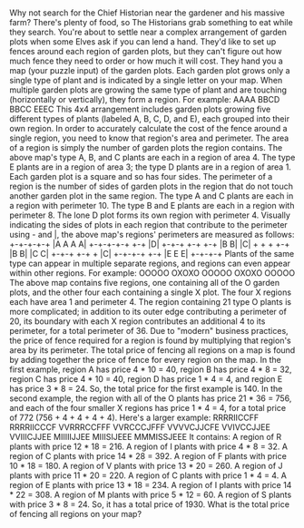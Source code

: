 # 

Why not search for the Chief Historian near the gardener and his massive farm? There's plenty of food, so The Historians grab something to eat while they search. You're about to settle near a complex arrangement of garden plots when some Elves ask if you can lend a hand. They'd like to set up fences around each region of garden plots, but they can't figure out how much fence they need to order or how much it will cost. They hand you a map (your puzzle input) of the garden plots. Each garden plot grows only a single type of plant and is indicated by a single letter on your map. When multiple garden plots are growing the same type of plant and are touching (horizontally or vertically), they form a region. For example: AAAA BBCD BBCC EEEC  This 4x4 arrangement includes garden plots growing five different types of plants (labeled A, B, C, D, and E), each grouped into their own region. In order to accurately calculate the cost of the fence around a single region, you need to know that region's area and perimeter. The area of a region is simply the number of garden plots the region contains. The above map's type A, B, and C plants are each in a region of area 4. The type E plants are in a region of area 3; the type D plants are in a region of area 1. Each garden plot is a square and so has four sides. The perimeter of a region is the number of sides of garden plots in the region that do not touch another garden plot in the same region. The type A and C plants are each in a region with perimeter 10. The type B and E plants are each in a region with perimeter 8. The lone D plot forms its own region with perimeter 4. Visually indicating the sides of plots in each region that contribute to the perimeter using - and |, the above map's regions' perimeters are measured as follows: +-+-+-+-+ |A A A A| +-+-+-+-+     +-+               |D| +-+-+   +-+   +-+ |B B|   |C| +   +   + +-+ |B B|   |C C| +-+-+   +-+ +           |C| +-+-+-+   +-+ |E E E| +-+-+-+  Plants of the same type can appear in multiple separate regions, and regions can even appear within other regions. For example: OOOOO OXOXO OOOOO OXOXO OOOOO  The above map contains five regions, one containing all of the O garden plots, and the other four each containing a single X plot. The four X regions each have area 1 and perimeter 4. The region containing 21 type O plants is more complicated; in addition to its outer edge contributing a perimeter of 20, its boundary with each X region contributes an additional 4 to its perimeter, for a total perimeter of 36. Due to "modern" business practices, the price of fence required for a region is found by multiplying that region's area by its perimeter. The total price of fencing all regions on a map is found by adding together the price of fence for every region on the map. In the first example, region A has price 4 * 10 = 40, region B has price 4 * 8 = 32, region C has price 4 * 10 = 40, region D has price 1 * 4 = 4, and region E has price 3 * 8 = 24. So, the total price for the first example is 140. In the second example, the region with all of the O plants has price 21 * 36 = 756, and each of the four smaller X regions has price 1 * 4 = 4, for a total price of 772 (756 + 4 + 4 + 4 + 4). Here's a larger example: RRRRIICCFF RRRRIICCCF VVRRRCCFFF VVRCCCJFFF VVVVCJJCFE VVIVCCJJEE VVIIICJJEE MIIIIIJJEE MIIISIJEEE MMMISSJEEE  It contains:  A region of R plants with price 12 * 18 = 216. A region of I plants with price 4 * 8 = 32. A region of C plants with price 14 * 28 = 392. A region of F plants with price 10 * 18 = 180. A region of V plants with price 13 * 20 = 260. A region of J plants with price 11 * 20 = 220. A region of C plants with price 1 * 4 = 4. A region of E plants with price 13 * 18 = 234. A region of I plants with price 14 * 22 = 308. A region of M plants with price 5 * 12 = 60. A region of S plants with price 3 * 8 = 24.  So, it has a total price of 1930. What is the total price of fencing all regions on your map?

